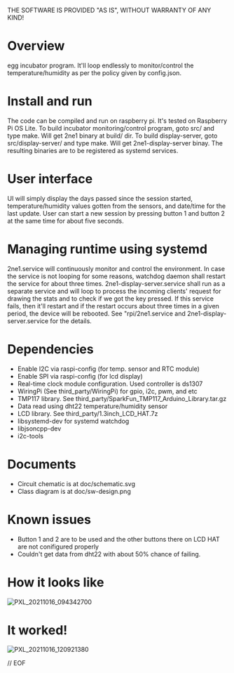 
THE SOFTWARE IS PROVIDED "AS IS", WITHOUT WARRANTY OF ANY KIND!

# Overview
egg incubator program. It'll loop endlessly to monitor/control the temperature/humidity as per the policy given by config.json.

# Install and run 
The code can be compiled and run on raspberry pi. It's tested on Raspberry Pi OS Lite. To build incubator monitoring/control program, goto src/ and type make. Will get 2ne1 binary at build/ dir. To build display-server, goto src/display-server/ and type make. Will get 2ne1-display-server binay. The resulting binaries are to be registered as systemd services.
 
# User interface
UI will simply display the days passed since the session started, temperature/humidity values gotten from the sensors, and date/time for the last update. User can start a new session by pressing button 1 and button 2 at the same time for about five seconds.

# Managing runtime using systemd
2ne1.service will continuously monitor and control the environment. In case the service is not looping for some reasons, watchdog daemon shall restart the service for about three times. 2ne1-display-server.service shall run as a separate service and will loop to process the incoming clients' request for drawing the stats and to check if we got the key pressed. If this service fails, then it'll restart and if the restart occurs about three times in a given period, the device will be rebooted.
See "rpi/2ne1.service and 2ne1-display-server.service for the details.

# Dependencies
* Enable I2C via raspi-config (for temp. sensor and RTC module)
* Enable SPI via raspi-config (for lcd display)
* Real-time clock module configuration. Used controller is ds1307
* WiringPi (See third_party/WiringPi) for gpio, i2c, pwm, and etc
* TMP117 library. See third_party/SparkFun_TMP117_Arduino_Library.tar.gz 
* Data read using dht22 temperature/humidity sensor
* LCD library. See third_party/1.3inch_LCD_HAT.7z
* libsystemd-dev for systemd watchdog
* libjsoncpp-dev
* i2c-tools

# Documents
* Circuit chematic is at doc/schematic.svg
* Class diagram is at doc/sw-design.png 

# Known issues
* Button 1 and 2 are to be used and the other buttons there on LCD HAT are not conifigured properly
* Couldn't get data from dht22 with about 50% chance of failing.

# How it looks like
![PXL_20211016_094342700](https://user-images.githubusercontent.com/4989239/149160810-7a4d0771-ac1a-4e10-b5cd-e123645382a9.jpg)

# It worked!
![PXL_20211016_120921380](https://user-images.githubusercontent.com/4989239/149160955-1700751e-5e02-4f95-b455-5fc90e8799fe.jpg)

// EOF

